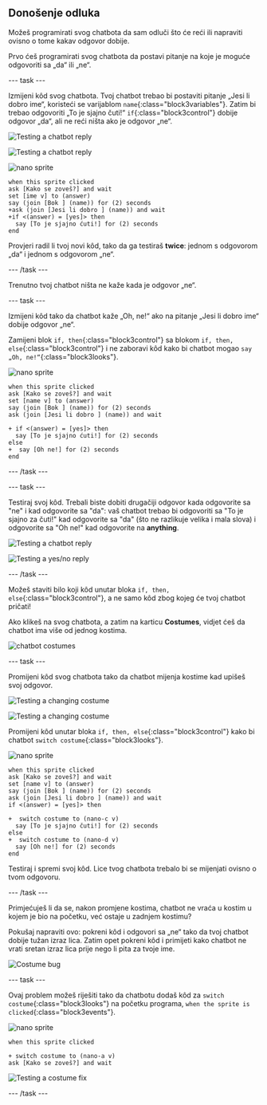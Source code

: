 ## Donošenje odluka

Možeš programirati svog chatbota da sam odluči što će reći ili napraviti ovisno o tome kakav odgovor dobije.

Prvo ćeš programirati svog chatbota da postavi pitanje na koje je moguće odgovoriti sa „da“ ili „ne“.

\--- task \---

Izmijeni kôd svog chatbota. Tvoj chatbot trebao bi postaviti pitanje „Jesi li dobro ime“, koristeći se varijablom `name`{:class="block3variables"}. Zatim bi trebao odgovoriti „To je sjajno čuti!“ `if`{:class="block3control"} dobije odgovor „da“, ali ne reći ništa ako je odgovor „ne“.

![Testing a chatbot reply](images/chatbot-if-test1-annotated.png)

![Testing a chatbot reply](images/chatbot-if-test2.png)

![nano sprite](images/nano-sprite.png)

```blocks3
when this sprite clicked
ask [Kako se zoveš?] and wait
set [ime v] to (answer)
say (join [Bok ] (name)) for (2) seconds
+ask (join [Jesi li dobro ] (name)) and wait
+if <(answer) = [yes]> then 
  say [To je sjajno ćuti!] for (2) seconds
end
```

Provjeri radil li tvoj novi kôd, tako da ga testiraš **twice**: jednom s odgovorom „da“ i jednom s odgovorom „ne“.

\--- /task \---

Trenutno tvoj chatbot ništa ne kaže kada je odgovor „ne“.

\--- task \---

Izmijeni kôd tako da chatbot kaže „Oh, ne!“ ako na pitanje „Jesi li dobro ime“ dobije odgovor „ne“.

Zamijeni blok `if, then`{:class="block3control"} sa blokom `if, then, else`{:class="block3control"} i ne zaboravi kôd kako bi chatbot mogao `say „Oh, ne!“`{:class="block3looks"}.

![nano sprite](images/nano-sprite.png)

```blocks3
when this sprite clicked
ask [Kako se zoveš?] and wait
set [name v] to (answer)
say (join [Bok ] (name)) for (2) seconds
ask (join [Jesi li dobro ] (name)) and wait

+ if <(answer) = [yes]> then 
  say [To je sjajno ćuti!] for (2) seconds
else 
+  say [Oh ne!] for (2) seconds
end
```

\--- /task \---

\--- task \---

Testiraj svoj kôd. Trebali biste dobiti drugačiji odgovor kada odgovorite sa "ne" i kad odgovorite sa "da": vaš chatbot trebao bi odgovoriti sa "To je sjajno za čuti!" kad odgovorite sa "da" (što ne razlikuje velika i mala slova) i odgovorite sa "Oh ne!" kad odgovorite na **anything**.

![Testing a chatbot reply](images/chatbot-if-test2.png)

![Testing a yes/no reply](images/chatbot-if-else-test.png)

\--- /task \---

Možeš staviti bilo koji kôd unutar bloka `if, then, else`{:class="block3control"}, a ne samo kôd zbog kojeg će tvoj chatbot pričati!

Ako klikeš na svog chatbota, a zatim na karticu **Costumes**, vidjet ćeš da chatbot ima više od jednog kostima.

![chatbot costumes](images/chatbot-costume-view-annotated.png)

\--- task \---

Promijeni kôd svog chatbota tako da chatbot mijenja kostime kad upišeš svoj odgovor.

![Testing a changing costume](images/chatbot-costume-test1.png)

![Testing a changing costume](images/chatbot-costume-test2.png)

Promijeni kôd unutar bloka `if, then, else`{:class="block3control"} kako bi chatbot `switch costume`{:class="block3looks"}.

![nano sprite](images/nano-sprite.png)

```blocks3
when this sprite clicked
ask [Kako se zoveš?] and wait
set [name v] to (answer)
say (join [Bok ] (name)) for (2) seconds
ask (join [Jesi li dobro ] (name)) and wait
if <(answer) = [yes]> then 

+  switch costume to (nano-c v)
  say [To je sjajno čuti!] for (2) seconds
else 
+  switch costume to (nano-d v)
  say [Oh ne!] for (2) seconds
end
```

Testiraj i spremi svoj kôd. Lice tvog chatbota trebalo bi se mijenjati ovisno o tvom odgovoru.

\--- /task \---

Primjećuješ li da se, nakon promjene kostima, chatbot ne vraća u kostim u kojem je bio na početku, već ostaje u zadnjem kostimu? 

Pokušaj napraviti ovo: pokreni kôd i odgovori sa „ne“ tako da tvoj chatbot dobije tužan izraz lica. Zatim opet pokreni kôd i primijeti kako chatbot ne vrati sretan izraz lica prije nego li pita za tvoje ime. 

![Costume bug](images/chatbot-costume-bug-test.png)

\--- task \---

Ovaj problem možeš riješiti tako da chatbotu dodaš kôd za `switch costume`{:class="block3looks"} na početku programa, `when the sprite is clicked`{:class="block3events"}.

![nano sprite](images/nano-sprite.png)

```blocks3
when this sprite clicked

+ switch costume to (nano-a v)
ask [Kako se zoveš?] and wait
```

![Testing a costume fix](images/chatbot-costume-fix-test.png)

\--- /task \---